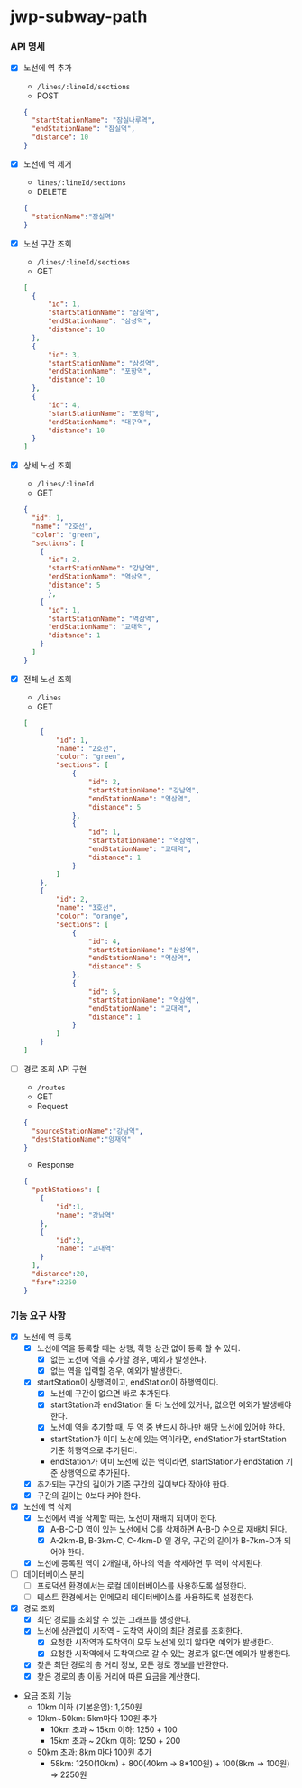 # jwp-subway-path

### API 명세

- [x] 노선에 역 추가
  - `/lines/:lineId/sections`
  - POST
  ```json
  {
    "startStationName": "잠실나루역",
    "endStationName": "잠실역",
    "distance": 10
  }
  ``` 

- [x] 노선에 역 제거
  - `lines/:lineId/sections`
  - DELETE
  ```json
  {
    "stationName":"잠실역"
  }
  ```

- [x] 노선 구간 조회
  - `/lines/:lineId/sections`
  - GET
  ```json
  [
    {
        "id": 1,
        "startStationName": "잠실역",
        "endStationName": "삼성역",
        "distance": 10
    },
    {
        "id": 3,
        "startStationName": "삼성역",
        "endStationName": "포항역",
        "distance": 10
    },
    {
        "id": 4,
        "startStationName": "포항역",
        "endStationName": "대구역",
        "distance": 10
    }
  ]
  ```

- [x] 상세 노선 조회
  - `/lines/:lineId`
  - GET
  ```json
  {
    "id": 1,
    "name": "2호선",
    "color": "green",
    "sections": [
      {
        "id": 2,
        "startStationName": "강남역",
        "endStationName": "역삼역",
        "distance": 5
        },
      {
        "id": 1,
        "startStationName": "역삼역",
        "endStationName": "교대역",
        "distance": 1
      }
    ]
  }
  ```
  
- [x] 전체 노선 조회
  - `/lines`
  - GET
  ```json
  [
      {
          "id": 1,
          "name": "2호선",
          "color": "green",
          "sections": [
              {
                  "id": 2,
                  "startStationName": "강남역",
                  "endStationName": "역삼역",
                  "distance": 5
              },
              {
                  "id": 1,
                  "startStationName": "역삼역",
                  "endStationName": "교대역",
                  "distance": 1
              }
          ]
      },
      {
          "id": 2,
          "name": "3호선",
          "color": "orange",
          "sections": [
              {
                  "id": 4,
                  "startStationName": "삼성역",
                  "endStationName": "역삼역",
                  "distance": 5
              },
              {
                  "id": 5,
                  "startStationName": "역삼역",
                  "endStationName": "교대역",
                  "distance": 1
              }
          ]
      }
  ]
  ```

- [ ] 경로 조회 API 구현
  - `/routes`
  - GET
  - Request
  ```json
  {
    "sourceStationName":"강남역",
    "destStationName":"양재역"
  }
  ```

  - Response
  ```json
  {
    "pathStations": [
      {
          "id":1,
          "name": "강남역"
      },
      {
          "id":2,
          "name": "교대역"
      }
    ],
    "distance":20,
    "fare":2250
  }
  ```

### 기능 요구 사항

- [x] 노선에 역 등록
  - [x] 노선에 역을 등록할 때는 상행, 하행 상관 없이 등록 할 수 있다.
    - [x] 없는 노선에 역을 추가할 경우, 예외가 발생한다.
    - [x] 없는 역을 입력할 경우, 예외가 발생한다.
  - [x] startStation이 상행역이고, endStation이 하행역이다.
    - [x] 노선에 구간이 없으면 바로 추가된다.
    - [x] startStation과 endStation 둘 다 노선에 있거나, 없으면 예외가 발생해야 한다. 
    - [x] 노선에 역을 추가할 때, 두 역 중 반드시 하나만 해당 노선에 있어야 한다.
    - startStation가 이미 노선에 있는 역이라면, endStation가 startStation 기준 하행역으로 추가된다.
    - endStation가 이미 노선에 있는 역이라면, startStation가 endStation 기준 상행역으로 추가된다.
  - [x] 추가되는 구간의 길이가 기존 구간의 길이보다 작아야 한다.
  - [x] 구간의 길이는 0보다 커야 한다.

- [x] 노선에 역 삭제
  - [x] 노선에서 역을 삭제할 때는, 노선이 재배치 되어야 한다.
    - [x] A-B-C-D 역이 있는 노선에서 C를 삭제하면 A-B-D 순으로 재배치 된다.
    - [x] A-2km-B, B-3km-C, C-4km-D 일 경우, 구간의 길이가 B-7km-D가 되어야 한다.
  - [x] 노선에 등록된 역이 2개일때, 하나의 역을 삭제하면 두 역이 삭제된다.

- [ ] 데이터베이스 분리
  - [ ] 프로덕션 환경에서는 로컬 데이터베이스를 사용하도록 설정한다.
  - [ ] 테스트 환경에서는 인메모리 데이터베이스를 사용하도록 설정한다. 

- [x] 경로 조회
  - [x] 최단 경로를 조회할 수 있는 그래프를 생성한다.
  - [x] 노선에 상관없이 시작역 - 도착역 사이의 최단 경로를 조회한다.
    - [x] 요청한 시작역과 도착역이 모두 노선에 있지 않다면 예외가 발생한다.
    - [x] 요청한 시작역에서 도착역으로 갈 수 있는 경로가 없다면 예외가 발생한다.
  - [x] 찾은 최단 경로의 총 거리 정보, 모든 경로 정보를 반환한다. 
  - [x] 찾은 경로의 총 이동 거리에 따른 요금을 계산한다.

- 요금 조회 기능
  - 10km 이하 (기본운임): 1,250원
  - 10km~50km: 5km마다 100원 추가
    - 10km 초과 ~ 15km 이하: 1250 + 100
    - 15km 초과 ~ 20km 이하: 1250 + 200
  - 50km 초과: 8km 마다 100원 추가
    - 58km: 1250(10km) + 800(40km → 8*100원) + 100(8km → 100원) ⇒ 2250원
